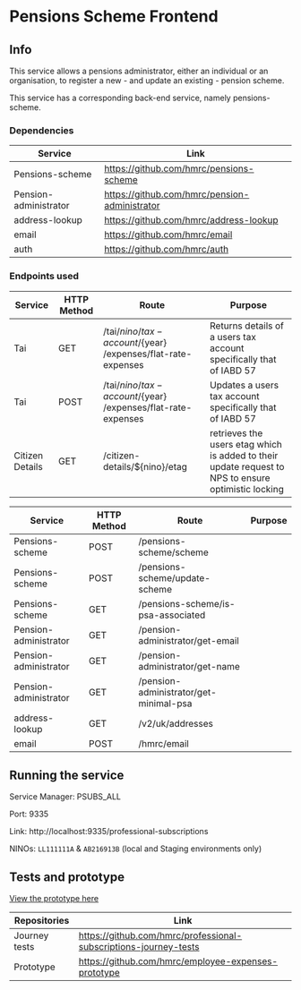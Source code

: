 # Pensions Scheme Frontend 

## Info

This service allows a pensions administrator, either an individual or an organisation, to register a new - and update an existing - pension scheme.

This service has a corresponding back-end service, namely pensions-scheme.

### Dependencies

|Service                |Link                                           |
|-----------------------|-----------------------------------------------|
|Pensions-scheme        |https://github.com/hmrc/pensions-scheme        |
|Pension-administrator  |https://github.com/hmrc/pension-administrator  |
|address-lookup         |https://github.com/hmrc/address-lookup         |
|email                  |https://github.com/hmrc/email                  |
|auth                   |https://github.com/hmrc/auth                   |

### Endpoints used   

|Service        |HTTP Method |Route                                  |Purpose |
|---------------|--- |----------------|----------------------------------|
|Tai            |GET |/tai/${nino}/tax-account/${year} /expenses/flat-rate-expenses| Returns details of a users tax account specifically that of IABD 57 |
|Tai            |POST|/tai/${nino}/tax-account/${year} /expenses/flat-rate-expenses| Updates a users tax account specifically that of IABD 57  |
|Citizen Details|GET |/citizen-details/${nino}/etag|retrieves the users etag which is added to their update request to NPS to ensure optimistic locking|

|Service | HTTP Method | Route | Purpose
|--------------|-------|------------------|------------------|
|Pensions-scheme | POST | /pensions-scheme/scheme | |
|Pensions-scheme | POST | /pensions-scheme/update-scheme | 
|Pensions-scheme  |GET | /pensions-scheme/is-psa-associated  | | 
|Pension-administrator  |GET  |/pension-administrator/get-email  | | 
|Pension-administrator  |GET |/pension-administrator/get-name | | 
|Pension-administrator  |GET |/pension-administrator/get-minimal-psa  | | 
|address-lookup  |GET |/v2/uk/addresses  | | 
|email           |POST |/hmrc/email  | | 



## Running the service

Service Manager: PSUBS_ALL

Port: 9335

Link: http://localhost:9335/professional-subscriptions

NINOs: `LL111111A` & `AB216913B` (local and Staging environments only)

## Tests and prototype

[View the prototype here](https://employee-expenses.herokuapp.com/)

|Repositories     |Link                                                                   |
|-----------------|-----------------------------------------------------------------------|
|Journey tests    |https://github.com/hmrc/professional-subscriptions-journey-tests       |
|Prototype        |https://github.com/hmrc/employee-expenses-prototype                    |